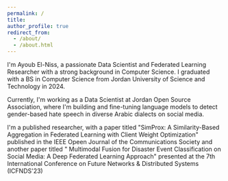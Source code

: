 ```yaml
---
permalink: /
title:
author_profile: true
redirect_from:
  - /about/
  - /about.html
---
```


I'm Ayoub El-Niss, a passionate Data Scientist and Federated Learning Researcher with a strong background in Computer Science. I graduated with a BS in Computer Science from Jordan University of Science and Technology in 2024.

Currently, I'm working as a Data Scientist at Jordan Open Source Association, where I'm building and fine-tuning language models to detect gender-based hate speech in diverse Arabic dialects on social media.

I'm a published researcher, with a paper titled "SimProx: A Similarity-Based Aggregation in Federated Learning with Client Weight Optimization" published in the IEEE Opeen Journal of the Communications Society and another paper titled " Multimodal Fusion for Disaster Event Classification on Social Media: A Deep Federated Learning Approach" presented at the 7th International Conference on Future Networks & Distributed Systems (ICFNDS'23)
